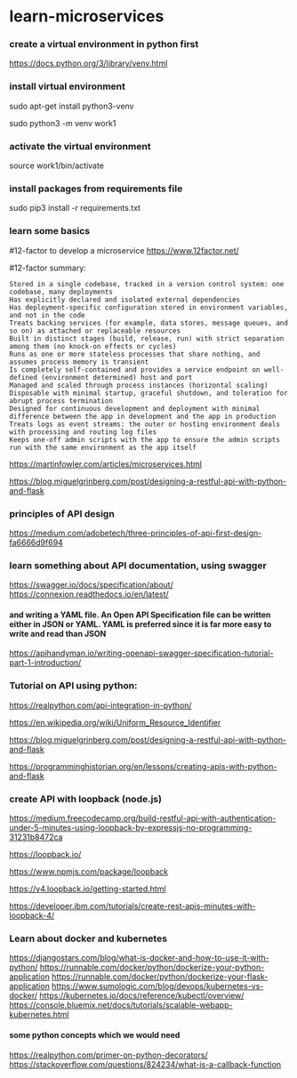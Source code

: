 # learn-microservices
### create a virtual environment in python first

https://docs.python.org/3/library/venv.html

### install virtual environment
sudo apt-get install python3-venv

sudo python3 -m venv work1

### activate the virtual environment

source work1/bin/activate

### install packages from requirements file

sudo pip3 install -r requirements.txt

### learn some basics

#12-factor to develop a microservice
https://www.12factor.net/

#12-factor summary:

    Stored in a single codebase, tracked in a version control system: one codebase, many deployments
    Has explicitly declared and isolated external dependencies
    Has deployment-specific configuration stored in environment variables, and not in the code
    Treats backing services (for example, data stores, message queues, and so on) as attached or replaceable resources
    Built in distinct stages (build, release, run) with strict separation among them (no knock-on effects or cycles)
    Runs as one or more stateless processes that share nothing, and assumes process memory is transient
    Is completely self-contained and provides a service endpoint on well-defined (environment determined) host and port
    Managed and scaled through process instances (horizontal scaling)
    Disposable with minimal startup, graceful shutdown, and toleration for abrupt process termination
    Designed for continuous development and deployment with minimal difference between the app in development and the app in production
    Treats logs as event streams: the outer or hosting environment deals with processing and routing log files
    Keeps one-off admin scripts with the app to ensure the admin scripts run with the same environment as the app itself

https://martinfowler.com/articles/microservices.html

https://blog.miguelgrinberg.com/post/designing-a-restful-api-with-python-and-flask

### principles of API design

https://medium.com/adobetech/three-principles-of-api-first-design-fa6666d9f694

### learn something about API documentation, using swagger

https://swagger.io/docs/specification/about/
https://connexion.readthedocs.io/en/latest/

#### and writing a YAML file. An Open API Specification file can be written either in JSON or YAML. YAML is preferred since it is far more easy to write and read than JSON

https://apihandyman.io/writing-openapi-swagger-specification-tutorial-part-1-introduction/

### Tutorial on API using python:
https://realpython.com/api-integration-in-python/

https://en.wikipedia.org/wiki/Uniform_Resource_Identifier

https://blog.miguelgrinberg.com/post/designing-a-restful-api-with-python-and-flask

https://programminghistorian.org/en/lessons/creating-apis-with-python-and-flask

### create API with loopback (node.js)

https://medium.freecodecamp.org/build-restful-api-with-authentication-under-5-minutes-using-loopback-by-expressjs-no-programming-31231b8472ca

https://loopback.io/

https://www.npmjs.com/package/loopback 

https://v4.loopback.io/getting-started.html 

https://developer.ibm.com/tutorials/create-rest-apis-minutes-with-loopback-4/

### Learn about docker and kubernetes
https://djangostars.com/blog/what-is-docker-and-how-to-use-it-with-python/
https://runnable.com/docker/python/dockerize-your-python-application
https://runnable.com/docker/python/dockerize-your-flask-application
https://www.sumologic.com/blog/devops/kubernetes-vs-docker/
https://kubernetes.io/docs/reference/kubectl/overview/
https://console.bluemix.net/docs/tutorials/scalable-webapp-kubernetes.html

#### some python concepts which we would need

https://realpython.com/primer-on-python-decorators/
https://stackoverflow.com/questions/824234/what-is-a-callback-function
